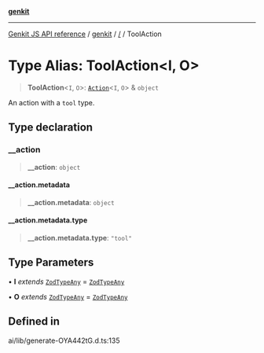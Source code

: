 [**genkit**](../README.md)

***

[Genkit JS API reference](../../README.md) / [genkit](../README.md) / [/](../README.md) / ToolAction

# Type Alias: ToolAction\<I, O\>

> **ToolAction**\<`I`, `O`\>: [`Action`](Action.md)\<`I`, `O`\> & `object`

An action with a `tool` type.

## Type declaration

### \_\_action

> **\_\_action**: `object`

#### \_\_action.metadata

> **\_\_action.metadata**: `object`

#### \_\_action.metadata.type

> **\_\_action.metadata.type**: `"tool"`

## Type Parameters

• **I** *extends* [`ZodTypeAny`](../namespaces/z/type-aliases/ZodTypeAny.md) = [`ZodTypeAny`](../namespaces/z/type-aliases/ZodTypeAny.md)

• **O** *extends* [`ZodTypeAny`](../namespaces/z/type-aliases/ZodTypeAny.md) = [`ZodTypeAny`](../namespaces/z/type-aliases/ZodTypeAny.md)

## Defined in

ai/lib/generate-OYA442tG.d.ts:135
